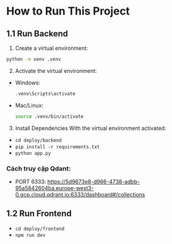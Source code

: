 # How to Run This Project
## 1.1 Run Backend
1. Create a virtual environment:
  ```bash
  python -m venv .venv
  ```
2. Activate the virtual environment:
  - Windows:
    ```bash
    .venv\Scripts\activate
    ```
  - Mac/Linux:
    ```bash
    source .venv/bin/activate
    ```
    
3. Install Dependencies
With the virtual environment activated:
- `cd deploy/backend`
- `pip install -r requirements.txt`
- `python app.py`


### Cách truy cập Qdant: 
- PORT 6333: https://5d9673e8-d966-4738-adbb-95a5842604ba.europe-west3-0.gcp.cloud.qdrant.io:6333/dashboard#/collections

## 1.2 Run Frontend
- `cd deploy/frontend`
- `npm run dev`
